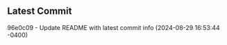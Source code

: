 
## Latest Commit
96e0c09 - Update README with latest commit info (2024-08-29 16:53:44 -0400) <Yunxi-Zhou>
